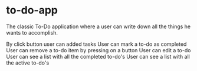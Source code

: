 # to-do-app

The classic To-Do application where a user can write down all the things he wants to accomplish.

By click button user can added tasks
User can mark a to-do as completed
User can remove a to-do item by pressing on a button
User can edit a to-do
User can see a list with all the completed to-do's
User can see a list with all the active to-do's
